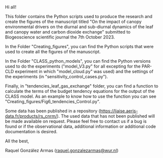 Hi all!

This folder contains the Python scripts used to produce the research and create the figures of the manuscript titled "On the impact of canopy environmental drivers on the diurnal and sub-diurnal dynamics of the leaf and canopy water and carbon dioxide exchange" submitted to Biogeoscience scientific journal the 7th October 2023.

In the Folder "Creating_figures", you can find the Python scripts that were used to create all the figures of the manuscript.

In the Folder "CLASS_python_models", you can find the Python versions used to do the experiments ("model_V3.py" for all excepting for the PAR-CLD experiment in which "model_cloud.py" was used) and the settings of the experiments (in "sensitivity_control_cases.py").

Finally, in "tendencies_leaf_gas_exchange" folder, you can find a function to calculate the terms of the budget tendency equations for the output of the CLASS model. As an example to know how to use the function you can see "Creating_figures/Fig6_tendencies_Control.py".

Some data has been published in a repository (https://liaise.aeris-data.fr/products/rs_cnrm/). The used data that has not been published will be made available on request. Please feel free to contact us if a bug is found or if the observational data, additional information or additional code documentation is desired.

All the best,

Raquel González Armas (raquel.gonzalezarmas@wur.nl)


